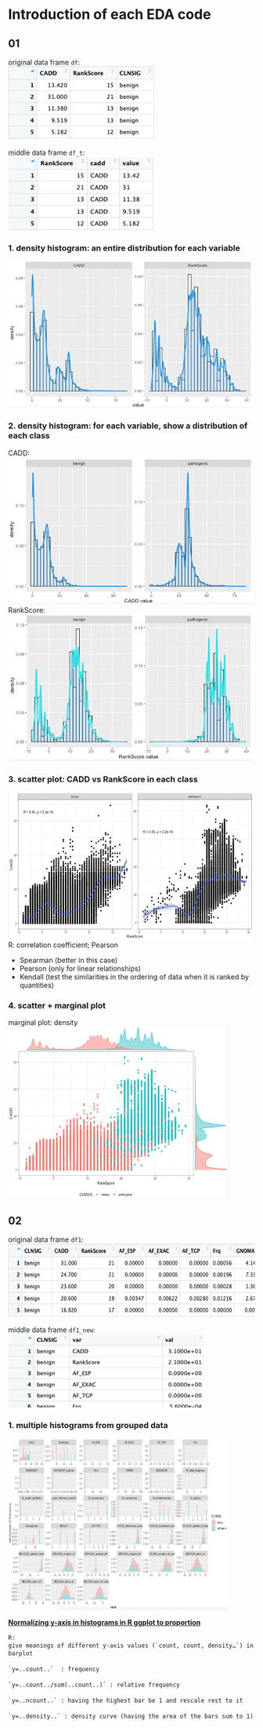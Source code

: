 # Introduction of each EDA code

## 01 
original data frame `df`: <br>
<img src="https://github.com/nxl365/New_rank_score/blob/main/src/2_EDA/photo/01/df.png"  width="300" height="150"> 

middle data frame `df_t`: <br>
<img src="https://github.com/nxl365/New_rank_score/blob/main/src/2_EDA/photo/01/df_t.png"  width="300" height="150"> 

### 1. density histogram: an entire distribution for each variable
<img src="https://github.com/nxl365/New_rank_score/blob/main/src/2_EDA/photo/01/1.png" width="500" height="300">

### 2. density histogram: for each variable, show a distribution of each class
CADD: <br>
<img src="https://github.com/nxl365/New_rank_score/blob/main/src/2_EDA/photo/01/2-CADD.png" width="500" height="300"> <br>
RankScore: <br>
<img src="https://github.com/nxl365/New_rank_score/blob/main/src/2_EDA/photo/01/2-RankSore.png" width="500" height="300">

### 3. scatter plot: CADD vs RankScore in each class
<img src="https://github.com/nxl365/New_rank_score/blob/main/src/2_EDA/photo/01/3.png" width="500" height="300"> <br>
R: correlation coefficient; Pearson
  
- Spearman (better in this case)
- Pearson  (only for linear relationships)
- Kendall  (test the similarities in the ordering of data when it is ranked by quantities)

### 4. scatter + marginal plot
marginal plot: density <br>
<img src="https://github.com/nxl365/New_rank_score/blob/main/src/2_EDA/photo/01/4-density.png" width="450" height="350">


## 02
original data frame `df1`: <br>
<img src="https://github.com/nxl365/New_rank_score/blob/main/src/2_EDA/photo/02/df1.png"  width="550" height="150"> 

middle data frame `df1_new`: <br>
<img src="https://github.com/nxl365/New_rank_score/blob/main/src/2_EDA/photo/02/df1_new.png"  width="400" height="150"> 

### 1. multiple histograms from grouped data
<img src="https://github.com/nxl365/New_rank_score/blob/main/src/2_EDA/photo/02/1.png" width="450" height="350"> 

**[Normalizing y-axis in histograms in R ggplot to proportion](https://stackoverflow.com/questions/11766856/normalizing-y-axis-in-histograms-in-r-ggplot-to-proportion)**
```
R:
give meanings of different y-axis values (`count, count, density…`) in barplot

`y=..count..`  : frequency 

`y=..count../sum(..count..)` : relative frequency

`y=..ncount..` : having the highest bar be 1 and rescale rest to it

`y=..density..` : density curve (having the area of the bars sum to 1)
```
